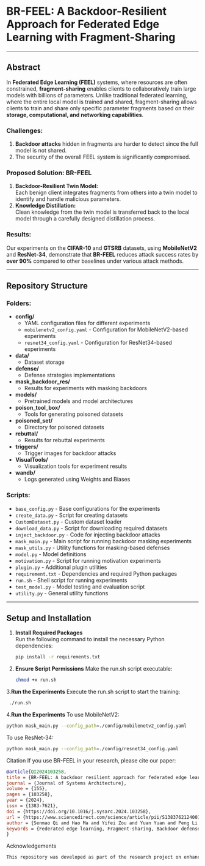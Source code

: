 # BR-FEEL: A Backdoor-Resilient Approach for Federated Edge Learning with Fragment-Sharing

---

## Abstract

In **Federated Edge Learning (FEEL)** systems, where resources are often constrained, **fragment-sharing** enables clients to collaboratively train large models with billions of parameters. Unlike traditional federated learning, where the entire local model is trained and shared, fragment-sharing allows clients to train and share only specific parameter fragments based on their **storage, computational, and networking capabilities**.

### Challenges:
1. **Backdoor attacks** hidden in fragments are harder to detect since the full model is not shared.  
2. The security of the overall FEEL system is significantly compromised.

### Proposed Solution: BR-FEEL
1. **Backdoor-Resilient Twin Model:**  
   Each benign client integrates fragments from others into a twin model to identify and handle malicious parameters.  
2. **Knowledge Distillation:**  
   Clean knowledge from the twin model is transferred back to the local model through a carefully designed distillation process.

### Results:
Our experiments on the **CIFAR-10** and **GTSRB** datasets, using **MobileNetV2** and **ResNet-34**, demonstrate that **BR-FEEL** reduces attack success rates by **over 90%** compared to other baselines under various attack methods.

---

## Repository Structure

### Folders:
- **config/**  
  - YAML configuration files for different experiments  
  - `mobilenetv2_config.yaml` - Configuration for MobileNetV2-based experiments  
  - `resnet34_config.yaml` - Configuration for ResNet34-based experiments  
- **data/**  
  - Dataset storage  
- **defense/**  
  - Defense strategies implementations  
- **mask_backdoor_res/**  
  - Results for experiments with masking backdoors  
- **models/**  
  - Pretrained models and model architectures  
- **poison_tool_box/**  
  - Tools for generating poisoned datasets  
- **poisoned_set/**  
  - Directory for poisoned datasets  
- **rebuttal/**  
  - Results for rebuttal experiments  
- **triggers/**  
  - Trigger images for backdoor attacks  
- **VisualTools/**  
  - Visualization tools for experiment results  
- **wandb/**  
  - Logs generated using Weights and Biases  

### Scripts:
- `base_config.py` - Base configurations for the experiments  
- `create_data.py` - Script for creating datasets  
- `CustomDataset.py` - Custom dataset loader  
- `download_data.py` - Script for downloading required datasets  
- `inject_backdoor.py` - Code for injecting backdoor attacks  
- `mask_main.py` - Main script for running backdoor masking experiments  
- `mask_utils.py` - Utility functions for masking-based defenses  
- `model.py` - Model definitions  
- `motivation.py` - Script for running motivation experiments  
- `plugin.py` - Additional plugin utilities  
- `requirement.txt` - Dependencies and required Python packages  
- `run.sh` - Shell script for running experiments  
- `test_model.py` - Model testing and evaluation script  
- `utility.py` - General utility functions  

---

## Setup and Installation

1. **Install Required Packages**  
   Run the following command to install the necessary Python dependencies:  
   ```bash
   pip install -r requirements.txt
   ```
2. **Ensure Script Permissions**
   Make the run.sh script executable:
   ```bash
   chmod +x run.sh
   ```
3.**Run the Experiments**
   Execute the run.sh script to start the training:
   ```bash
    ./run.sh
```
4.**Run the Experiments**
To use MobileNetV2:
```bash
python mask_main.py --config_path=./config/mobilenetv2_config.yaml
```
To use ResNet-34:
```bash
python mask_main.py --config_path=./config/resnet34_config.yaml
```

Citation
If you use BR-FEEL in your research, please cite our paper:

```bibtex
@article{QI2024103258,
title = {BR-FEEL: A backdoor resilient approach for federated edge learning with fragment-sharing},
journal = {Journal of Systems Architecture},
volume = {155},
pages = {103258},
year = {2024},
issn = {1383-7621},
doi = {https://doi.org/10.1016/j.sysarc.2024.103258},
url = {https://www.sciencedirect.com/science/article/pii/S1383762124001954},
author = {Senmao Qi and Hao Ma and Yifei Zou and Yuan Yuan and Peng Li and Dongxiao Yu},
keywords = {Federated edge learning, Fragment-sharing, Backdoor defense, Knowledge distillation},
}
```
Acknowledgements
```css
This repository was developed as part of the research project on enhancing the resilience of federated edge learning against backdoor attacks. We thank the contributors and the community for their support.
```
